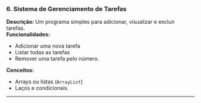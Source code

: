### 6. **Sistema de Gerenciamento de Tarefas**
**Descrição:** Um programa simples para adicionar, visualizar e excluir tarefas.  
**Funcionalidades:**
- Adicionar uma nova tarefa
- Listar todas as tarefas
- Remover uma tarefa pelo número.

**Conceitos:**
- Arrays ou listas (`ArrayList`)
- Laços e condicionais.

---